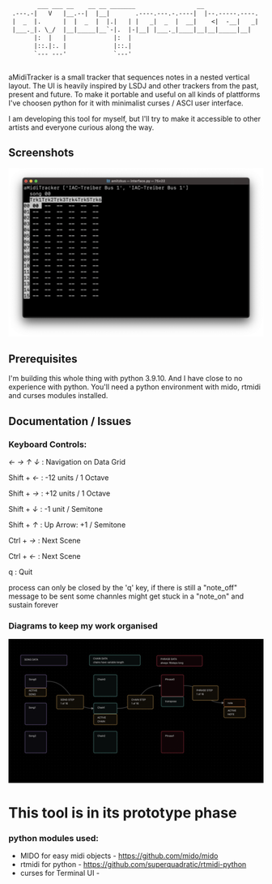 ```

        ___ ___ __    __ __ _______                 __               
 .---.-|   V   |__.--|  |__|       .----.---.-.----|  |--.-----.----.
 |  _  |.      |  |  _  |  |.|   | |   _|  _  |  __|    <|  -__|   _|
 |___._|. \_/  |__|_____|__`-|.  |-|__| |___._|____|__|__|_____|__|  
       |:  |   |             |:  |                                   
       |::.|:. |             |::.|                                   
       `--- ---'             `---'                                   
                                                                     
```                                 


aMidiTracker is a small tracker that sequences notes in a nested vertical layout. The UI is heavily inspired by LSDJ and other trackers from the past, present and future. To make it portable and useful on all kinds of plattforms I've choosen python for it with minimalist curses / ASCI user interface.

I am developing this tool for myself, but I'll try to make it accessible to other artists and everyone curious along the way.

## Screenshots

![screenshot](/Documentation/Screenshot_2023-05-02.png)


## Prerequisites

I'm building this whole thing with python 3.9.10. And I have close to no experience with python. You'll need a python environment with mido, rtmidi and curses modules installed.

## Documentation / Issues




### Keyboard Controls:
*← → ↑ ↓* : Navigation on Data Grid

Shift + *←* : -12 units / 1 Octave

Shift + *→* : +12 units / 1 Octave

Shift + *↓* : -1 unit / Semitone

Shift + *↑* : Up Arrow: +1 / Semitone



Ctrl + *→* :  Next Scene

Ctrl + *←* :  Next Scene

q : Quit


process can only be closed by the 'q' key, if there is still a "note_off" message to be sent some channles might get stuck in a "note_on" and sustain forever

### Diagrams to keep my work organised
![data diagram](/Documentation/diagram_230501.png)

# This tool is in its prototype phase

### python modules used:
- MIDO for easy midi objects - https://github.com/mido/mido
- rtmidi for python - https://github.com/superquadratic/rtmidi-python
- curses for Terminal UI - 
